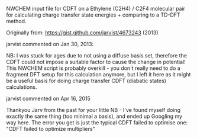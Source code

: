 NWCHEM input file for CDFT on a Ethylene (C2H4) / C2F4 molecular pair for calculating charge transfer state energies + comparing to a TD-DFT method.

Originally from: https://gist.github.com/jarvist/4673243 (2013)

jarvist commented on Jan 30, 2013:

NB: I was stuck for ages due to not using a diffuse basis set, therefore the CDFT could not impose a suitable factor to cause the change in potential!
This NWCHEM script is probably overkill - you don't really need to do a fragment DFT setup for this calculation anymore, but I left it here as it might be a useful basis for doing charge transfer CDFT (diabatic states) calculations.

jarvist commented on Apr 16, 2015

Thankyou Jarv from the past for your little NB - I've found myself doing exactly the same thing (too minimal a basis), and ended up Googling my way here.
The error you get is just the typical CDFT failed to optimise one: "CDFT failed to optimize multipliers"

